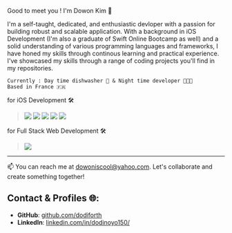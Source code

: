 Good to meet you ! I'm Dowon Kim 👋

I'm a self-taught, dedicated, and enthusiastic devloper with a passion for building robust and scalable application.
With a background in iOS Development (I'm also a graduate of Swift Online Bootcamp as well) and a solid understanding of various programming languages and frameworks,
I have honed my skills through continous learning and practical experience. I've showcased my skills through a range of coding projects you'll find in my repositories.
```
Currently : Day time dishwasher 🧼 & Night time developer 🧑🏻‍💻
Based in France 🇫🇷
```
for iOS Development 🛠️
> <a href="" target="_blank"><img src="https://img.shields.io/badge/Swift-FC8019?style=plastic&logo=Swift&logoColor=F05138"/></a>
> <a href="" target="_blank"><img src="https://img.shields.io/badge/SwiftUI-004466?style=plastic&logo=Swift&logoColor=1062FB"/></a>
> <a href="" target="_blank"><img src="https://img.shields.io/badge/UIKit-2396F3?style=plastic&logo=UIKit&logoColor=1062FB"/></a>
> <a href="" target="_blank"><img src="https://img.shields.io/badge/Dart-0175C2?style=plastic&logo=Dart&logoColor=FFFFFF"/></a>
> <a href="" target="_blank"><img src="https://img.shields.io/badge/Flutter-02569B?style=plastic&logo=Flutter&logoColor=FFFFFF"/></a>

for Full Stack Web Development 🛠️
> <a href="" target="_blank"><img src="https://img.shields.io/badge/Next.js-000000?style=plastic&logo=nextdotjs&logoColor=FFFFFF"/></a>
-----------
📫 You can reach me at [dowoniscool@yahoo.com](mailto:dowoniscool@yahoo.com). Let's collaborate and create something together!
## Contact & Profiles 🌐:
- **GitHub**: [github.com/dodiforth](https://github.com/dodiforth)
- **LinkedIn**: [linkedin.com/in/dodinoyo150/](https://linkedin.com/in/dodinoyo150/)
<!--
**dodiforth/dodiforth** is a ✨ _special_ ✨ repository because its `README.md` (this file) appears on your GitHub profile.

Here are some ideas to get you started:

- 🔭 I’m currently working on ...
- 🌱 I’m currently learning ...
- 👯 I’m looking to collaborate on ...
- 🤔 I’m looking for help with ...
- 💬 Ask me about ...
- 📫 How to reach me: ...
- 😄 Pronouns: ...
- ⚡ Fun fact: ...
-->
